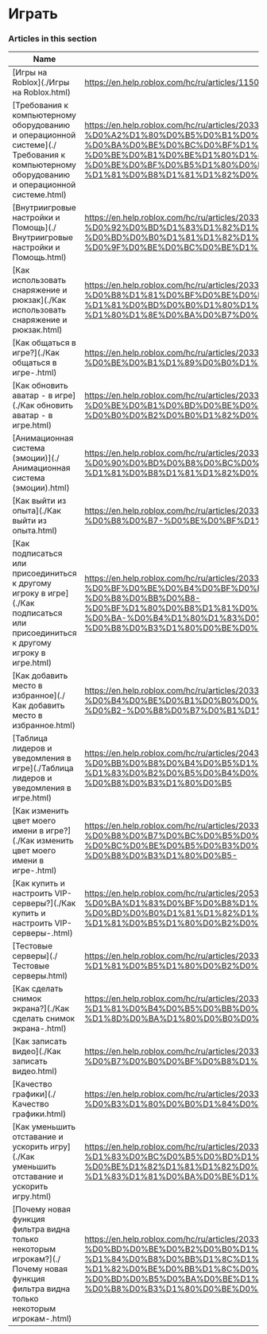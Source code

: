 # Играть  
### Articles in this section
Name|URL
-|-
[Игры на Roblox](./Игры на Roblox.html) |https://en.help.roblox.com/hc/ru/articles/115004734603-%D0%98%D0%B3%D1%80%D1%8B-%D0%BD%D0%B0-Roblox
[Требования к компьютерному оборудованию и операционной системе](./Требования к компьютерному оборудованию и операционной системе.html) |https://en.help.roblox.com/hc/ru/articles/203312800-%D0%A2%D1%80%D0%B5%D0%B1%D0%BE%D0%B2%D0%B0%D0%BD%D0%B8%D1%8F-%D0%BA-%D0%BA%D0%BE%D0%BC%D0%BF%D1%8C%D1%8E%D1%82%D0%B5%D1%80%D0%BD%D0%BE%D0%BC%D1%83-%D0%BE%D0%B1%D0%BE%D1%80%D1%83%D0%B4%D0%BE%D0%B2%D0%B0%D0%BD%D0%B8%D1%8E-%D0%B8-%D0%BE%D0%BF%D0%B5%D1%80%D0%B0%D1%86%D0%B8%D0%BE%D0%BD%D0%BD%D0%BE%D0%B9-%D1%81%D0%B8%D1%81%D1%82%D0%B5%D0%BC%D0%B5
[Внутриигровые настройки и Помощь](./Внутриигровые настройки и Помощь.html) |https://en.help.roblox.com/hc/ru/articles/203314230-%D0%92%D0%BD%D1%83%D1%82%D1%80%D0%B8%D0%B8%D0%B3%D1%80%D0%BE%D0%B2%D1%8B%D0%B5-%D0%BD%D0%B0%D1%81%D1%82%D1%80%D0%BE%D0%B9%D0%BA%D0%B8-%D0%B8-%D0%9F%D0%BE%D0%BC%D0%BE%D1%89%D1%8C
[Как использовать снаряжение и рюкзак](./Как использовать снаряжение и рюкзак.html) |https://en.help.roblox.com/hc/ru/articles/203314280-%D0%9A%D0%B0%D0%BA-%D0%B8%D1%81%D0%BF%D0%BE%D0%BB%D1%8C%D0%B7%D0%BE%D0%B2%D0%B0%D1%82%D1%8C-%D1%81%D0%BD%D0%B0%D1%80%D1%8F%D0%B6%D0%B5%D0%BD%D0%B8%D0%B5-%D0%B8-%D1%80%D1%8E%D0%BA%D0%B7%D0%B0%D0%BA
[Как общаться в игрe?](./Как общаться в игрe-.html) |https://en.help.roblox.com/hc/ru/articles/203314250-%D0%9A%D0%B0%D0%BA-%D0%BE%D0%B1%D1%89%D0%B0%D1%82%D1%8C%D1%81%D1%8F-%D0%B2-%D0%B8%D0%B3%D1%80e-
[Как обновить аватар - в игре](./Как обновить аватар - в игре.html) |https://en.help.roblox.com/hc/ru/articles/203314290-%D0%9A%D0%B0%D0%BA-%D0%BE%D0%B1%D0%BD%D0%BE%D0%B2%D0%B8%D1%82%D1%8C-%D0%B0%D0%B2%D0%B0%D1%82%D0%B0%D1%80-%D0%B2-%D0%B8%D0%B3%D1%80%D0%B5
[Анимационная система (эмоции)](./Анимационная система (эмоции).html) |https://en.help.roblox.com/hc/ru/articles/203314300-%D0%90%D0%BD%D0%B8%D0%BC%D0%B0%D1%86%D0%B8%D0%BE%D0%BD%D0%BD%D0%B0%D1%8F-%D1%81%D0%B8%D1%81%D1%82%D0%B5%D0%BC%D0%B0-%D1%8D%D0%BC%D0%BE%D1%86%D0%B8%D0%B8-
[Как выйти из опыта](./Как выйти из опыта.html) |https://en.help.roblox.com/hc/ru/articles/203314240-%D0%9A%D0%B0%D0%BA-%D0%B2%D1%8B%D0%B9%D1%82%D0%B8-%D0%B8%D0%B7-%D0%BE%D0%BF%D1%8B%D1%82%D0%B0
[Как подписаться или присоединиться к другому игроку в игре](./Как подписаться или присоединиться к другому игроку в игре.html) |https://en.help.roblox.com/hc/ru/articles/203314220-%D0%9A%D0%B0%D0%BA-%D0%BF%D0%BE%D0%B4%D0%BF%D0%B8%D1%81%D0%B0%D1%82%D1%8C%D1%81%D1%8F-%D0%B8%D0%BB%D0%B8-%D0%BF%D1%80%D0%B8%D1%81%D0%BE%D0%B5%D0%B4%D0%B8%D0%BD%D0%B8%D1%82%D1%8C%D1%81%D1%8F-%D0%BA-%D0%B4%D1%80%D1%83%D0%B3%D0%BE%D0%BC%D1%83-%D0%B8%D0%B3%D1%80%D0%BE%D0%BA%D1%83-%D0%B2-%D0%B8%D0%B3%D1%80%D0%B5
[Как добавить место в избранное](./Как добавить место в избранное.html) |https://en.help.roblox.com/hc/ru/articles/203313670-%D0%9A%D0%B0%D0%BA-%D0%B4%D0%BE%D0%B1%D0%B0%D0%B2%D0%B8%D1%82%D1%8C-%D0%BC%D0%B5%D1%81%D1%82%D0%BE-%D0%B2-%D0%B8%D0%B7%D0%B1%D1%80%D0%B0%D0%BD%D0%BD%D0%BE%D0%B5
[Таблица лидеров и уведомления в игре](./Таблица лидеров и уведомления в игре.html) |https://en.help.roblox.com/hc/ru/articles/204343250-%D0%A2%D0%B0%D0%B1%D0%BB%D0%B8%D1%86%D0%B0-%D0%BB%D0%B8%D0%B4%D0%B5%D1%80%D0%BE%D0%B2-%D0%B8-%D1%83%D0%B2%D0%B5%D0%B4%D0%BE%D0%BC%D0%BB%D0%B5%D0%BD%D0%B8%D1%8F-%D0%B2-%D0%B8%D0%B3%D1%80%D0%B5
[Как изменить цвет моего имени в игре?](./Как изменить цвет моего имени в игре-.html) |https://en.help.roblox.com/hc/ru/articles/203314200-%D0%9A%D0%B0%D0%BA-%D0%B8%D0%B7%D0%BC%D0%B5%D0%BD%D0%B8%D1%82%D1%8C-%D1%86%D0%B2%D0%B5%D1%82-%D0%BC%D0%BE%D0%B5%D0%B3%D0%BE-%D0%B8%D0%BC%D0%B5%D0%BD%D0%B8-%D0%B2-%D0%B8%D0%B3%D1%80%D0%B5-
[Как купить и настроить VIP-серверы?](./Как купить и настроить VIP-серверы-.html) |https://en.help.roblox.com/hc/ru/articles/205345050-%D0%9A%D0%B0%D0%BA-%D0%BA%D1%83%D0%BF%D0%B8%D1%82%D1%8C-%D0%B8-%D0%BD%D0%B0%D1%81%D1%82%D1%80%D0%BE%D0%B8%D1%82%D1%8C-VIP-%D1%81%D0%B5%D1%80%D0%B2%D0%B5%D1%80%D1%8B-
[Тестовые серверы](./Тестовые серверы.html) |https://en.help.roblox.com/hc/ru/articles/203314170-%D0%A2%D0%B5%D1%81%D1%82%D0%BE%D0%B2%D1%8B%D0%B5-%D1%81%D0%B5%D1%80%D0%B2%D0%B5%D1%80%D1%8B
[Как сделать снимок экрана?](./Как сделать снимок экрана-.html) |https://en.help.roblox.com/hc/ru/articles/203314160-%D0%9A%D0%B0%D0%BA-%D1%81%D0%B4%D0%B5%D0%BB%D0%B0%D1%82%D1%8C-%D1%81%D0%BD%D0%B8%D0%BC%D0%BE%D0%BA-%D1%8D%D0%BA%D1%80%D0%B0%D0%BD%D0%B0-
[Как записать видео](./Как записать видео.html) |https://en.help.roblox.com/hc/ru/articles/203314190-%D0%9A%D0%B0%D0%BA-%D0%B7%D0%B0%D0%BF%D0%B8%D1%81%D0%B0%D1%82%D1%8C-%D0%B2%D0%B8%D0%B4%D0%B5%D0%BE
[Качество графики](./Качество графики.html) |https://en.help.roblox.com/hc/ru/articles/203314310-%D0%9A%D0%B0%D1%87%D0%B5%D1%81%D1%82%D0%B2%D0%BE-%D0%B3%D1%80%D0%B0%D1%84%D0%B8%D0%BA%D0%B8
[Как уменьшить отставание и ускорить игру](./Как уменьшить отставание и ускорить игру.html) |https://en.help.roblox.com/hc/ru/articles/203314150-%D0%9A%D0%B0%D0%BA-%D1%83%D0%BC%D0%B5%D0%BD%D1%8C%D1%88%D0%B8%D1%82%D1%8C-%D0%BE%D1%82%D1%81%D1%82%D0%B0%D0%B2%D0%B0%D0%BD%D0%B8%D0%B5-%D0%B8-%D1%83%D1%81%D0%BA%D0%BE%D1%80%D0%B8%D1%82%D1%8C-%D0%B8%D0%B3%D1%80%D1%83
[Почему новая функция фильтра видна только некоторым игрокам?](./Почему новая функция фильтра видна только некоторым игрокам-.html) |https://en.help.roblox.com/hc/ru/articles/203312530-%D0%9F%D0%BE%D1%87%D0%B5%D0%BC%D1%83-%D0%BD%D0%BE%D0%B2%D0%B0%D1%8F-%D1%84%D1%83%D0%BD%D0%BA%D1%86%D0%B8%D1%8F-%D1%84%D0%B8%D0%BB%D1%8C%D1%82%D1%80%D0%B0-%D0%B2%D0%B8%D0%B4%D0%BD%D0%B0-%D1%82%D0%BE%D0%BB%D1%8C%D0%BA%D0%BE-%D0%BD%D0%B5%D0%BA%D0%BE%D1%82%D0%BE%D1%80%D1%8B%D0%BC-%D0%B8%D0%B3%D1%80%D0%BE%D0%BA%D0%B0%D0%BC-